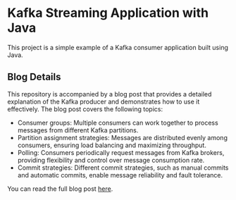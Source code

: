 # Kafka Streaming Application with Java

This project is a simple example of a Kafka consumer application built using Java.

## Blog Details

This repository is accompanied by a blog post that provides a detailed explanation of the Kafka producer and demonstrates how to use it effectively. The blog post covers the following topics:

- Consumer groups: Multiple consumers can work together to process messages from different Kafka partitions.
- Partition assignment strategies: Messages are distributed evenly among consumers, ensuring load balancing and maximizing throughput.
- Polling: Consumers periodically request messages from Kafka brokers, providing flexibility and control over message consumption rate.
- Commit strategies: Different commit strategies, such as manual commits and automatic commits, enable message reliability and fault tolerance.


You can read the full blog post [here](https://medium.com/@yashashreechopada/real-time-data-processing-made-easy-with-kafka-consumer-api-c038c0a72374).
